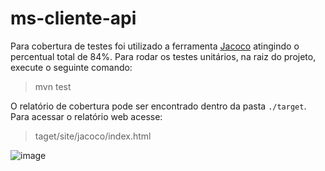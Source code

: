 # ms-cliente-api

Para cobertura de testes foi utilizado a ferramenta [Jacoco](https://www.eclemma.org/jacoco/) atingindo o percentual total de 84%.
Para rodar os testes unitários, na raiz do projeto, execute o seguinte comando: 

> mvn test

O relatório de cobertura pode ser encontrado dentro da pasta `./target`. Para acessar o relatório web acesse:

> taget/site/jacoco/index.html

![image](https://github.com/user-attachments/assets/33ecda24-7cd3-4484-9253-222c59d130d2)
